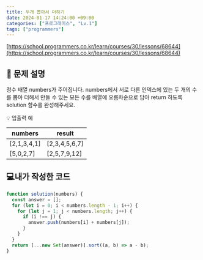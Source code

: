 ```yaml
---
title: 두개 뽑아서 더하기
date: 2024-01-17 14:24:00 +09:00
categories: ["프로그래머스", "Lv.1"]
tags: ["programmers"]
---
```


[https://school.programmers.co.kr/learn/courses/30/lessons/68644](https://school.programmers.co.kr/learn/courses/30/lessons/68644)

## 📔 문제 설명

정수 배열 numbers가 주어집니다. numbers에서 서로 다른 인덱스에 있는 두 개의 수를 뽑아 더해서 만들 수 있는 모든 수를 배열에 오름차순으로 담아 return 하도록 solution 함수를 완성해주세요.

💡 입출력 예

| numbers     | result        |
| ----------- | ------------- |
| [2,1,3,4,1] | [2,3,4,5,6,7] |
| [5,0,2,7]   | [2,5,7,9,12]  |

## 💻내가 작성한 코드

```js
function solution(numbers) {
  const answer = [];
  for (let i = 0; i < numbers.length - 1; i++) {
    for (let j = 1; j < numbers.length; j++) {
      if (i !== j) {
        answer.push(numbers[i] + numbers[j]);
      }
    }
  }
  return [...new Set(answer)].sort((a, b) => a - b);
}
```
